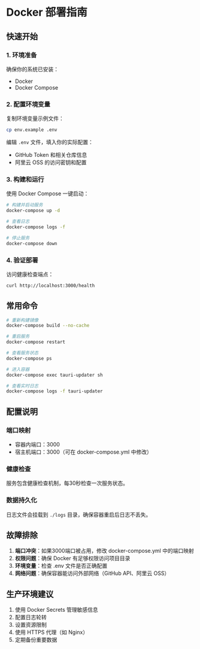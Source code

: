 # Docker 部署指南

## 快速开始

### 1. 环境准备

确保你的系统已安装：
- Docker
- Docker Compose

### 2. 配置环境变量

复制环境变量示例文件：
```bash
cp env.example .env
```

编辑 `.env` 文件，填入你的实际配置：
- GitHub Token 和相关仓库信息
- 阿里云 OSS 的访问密钥和配置

### 3. 构建和运行

使用 Docker Compose 一键启动：
```bash
# 构建并启动服务
docker-compose up -d

# 查看日志
docker-compose logs -f

# 停止服务
docker-compose down
```

### 4. 验证部署

访问健康检查端点：
```bash
curl http://localhost:3000/health
```

## 常用命令

```bash
# 重新构建镜像
docker-compose build --no-cache

# 重启服务
docker-compose restart

# 查看服务状态
docker-compose ps

# 进入容器
docker-compose exec tauri-updater sh

# 查看实时日志
docker-compose logs -f tauri-updater
```

## 配置说明

### 端口映射
- 容器内端口：3000
- 宿主机端口：3000（可在 docker-compose.yml 中修改）

### 健康检查
服务包含健康检查机制，每30秒检查一次服务状态。

### 数据持久化
日志文件会挂载到 `./logs` 目录，确保容器重启后日志不丢失。

## 故障排除

1. **端口冲突**：如果3000端口被占用，修改 docker-compose.yml 中的端口映射
2. **权限问题**：确保 Docker 有足够权限访问项目目录
3. **环境变量**：检查 .env 文件是否正确配置
4. **网络问题**：确保容器能访问外部网络（GitHub API、阿里云 OSS）

## 生产环境建议

1. 使用 Docker Secrets 管理敏感信息
2. 配置日志轮转
3. 设置资源限制
4. 使用 HTTPS 代理（如 Nginx）
5. 定期备份重要数据
